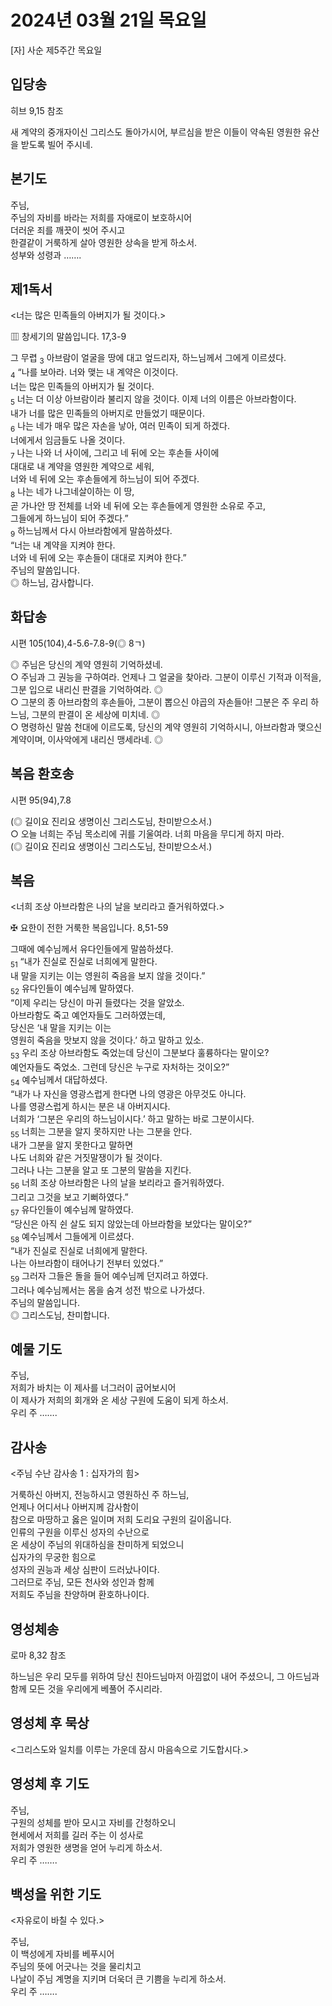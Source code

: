 # 2024년 03월 21일 목요일

[자] 사순 제5주간 목요일  


## 입당송

히브 9,15 참조

새 계약의 중개자이신 그리스도 돌아가시어, 부르심을 받은 이들이 약속된 영원한 유산을 받도록 빌어 주시네.  
  
## 본기도

주님,  
주님의 자비를 바라는 저희를 자애로이 보호하시어  
더러운 죄를 깨끗이 씻어 주시고  
한결같이 거룩하게 살아 영원한 상속을 받게 하소서.  
성부와 성령과 …….  
  
## 제1독서

<너는 많은 민족들의 아버지가 될 것이다.>

▥ 창세기의 말씀입니다. 17,3-9

그 무렵 <sub>3</sub> 아브람이 얼굴을 땅에 대고 엎드리자, 하느님께서 그에게 이르셨다.  
<sub>4</sub> “나를 보아라. 너와 맺는 내 계약은 이것이다.  
너는 많은 민족들의 아버지가 될 것이다.  
<sub>5</sub> 너는 더 이상 아브람이라 불리지 않을 것이다. 이제 너의 이름은 아브라함이다.  
내가 너를 많은 민족들의 아버지로 만들었기 때문이다.  
<sub>6</sub> 나는 네가 매우 많은 자손을 낳아, 여러 민족이 되게 하겠다.  
너에게서 임금들도 나올 것이다.  
<sub>7</sub> 나는 나와 너 사이에, 그리고 네 뒤에 오는 후손들 사이에  
대대로 내 계약을 영원한 계약으로 세워,  
너와 네 뒤에 오는 후손들에게 하느님이 되어 주겠다.  
<sub>8</sub> 나는 네가 나그네살이하는 이 땅,  
곧 가나안 땅 전체를 너와 네 뒤에 오는 후손들에게 영원한 소유로 주고,  
그들에게 하느님이 되어 주겠다.”  
<sub>9</sub> 하느님께서 다시 아브라함에게 말씀하셨다.  
“너는 내 계약을 지켜야 한다.  
너와 네 뒤에 오는 후손들이 대대로 지켜야 한다.”  
주님의 말씀입니다.  
◎ 하느님, 감사합니다.  
  
## 화답송

시편 105(104),4-5.6-7.8-9(◎ 8ㄱ)

◎ 주님은 당신의 계약 영원히 기억하셨네.  
○ 주님과 그 권능을 구하여라. 언제나 그 얼굴을 찾아라. 그분이 이루신 기적과 이적을, 그분 입으로 내리신 판결을 기억하여라. ◎  
○ 그분의 종 아브라함의 후손들아, 그분이 뽑으신 야곱의 자손들아! 그분은 주 우리 하느님, 그분의 판결이 온 세상에 미치네. ◎  
○ 명령하신 말씀 천대에 이르도록, 당신의 계약 영원히 기억하시니, 아브라함과 맺으신 계약이며, 이사악에게 내리신 맹세라네. ◎  
  
## 복음 환호송

시편 95(94),7.8

(◎ 길이요 진리요 생명이신 그리스도님, 찬미받으소서.)  
○ 오늘 너희는 주님 목소리에 귀를 기울여라. 너희 마음을 무디게 하지 마라.  
(◎ 길이요 진리요 생명이신 그리스도님, 찬미받으소서.)  
  
## 복음

<너희 조상 아브라함은 나의 날을 보리라고 즐거워하였다.>

✠ 요한이 전한 거룩한 복음입니다. 8,51-59

그때에 예수님께서 유다인들에게 말씀하셨다.  
<sub>51</sub> “내가 진실로 진실로 너희에게 말한다.  
내 말을 지키는 이는 영원히 죽음을 보지 않을 것이다.”  
<sub>52</sub> 유다인들이 예수님께 말하였다.  
“이제 우리는 당신이 마귀 들렸다는 것을 알았소.  
아브라함도 죽고 예언자들도 그러하였는데,  
당신은 ‘내 말을 지키는 이는  
영원히 죽음을 맛보지 않을 것이다.’ 하고 말하고 있소.  
<sub>53</sub> 우리 조상 아브라함도 죽었는데 당신이 그분보다 훌륭하다는 말이오?  
예언자들도 죽었소. 그런데 당신은 누구로 자처하는 것이오?”  
<sub>54</sub> 예수님께서 대답하셨다.  
“내가 나 자신을 영광스럽게 한다면 나의 영광은 아무것도 아니다.  
나를 영광스럽게 하시는 분은 내 아버지시다.  
너희가 ‘그분은 우리의 하느님이시다.’ 하고 말하는 바로 그분이시다.  
<sub>55</sub> 너희는 그분을 알지 못하지만 나는 그분을 안다.  
내가 그분을 알지 못한다고 말하면  
나도 너희와 같은 거짓말쟁이가 될 것이다.  
그러나 나는 그분을 알고 또 그분의 말씀을 지킨다.  
<sub>56</sub> 너희 조상 아브라함은 나의 날을 보리라고 즐거워하였다.  
그리고 그것을 보고 기뻐하였다.”  
<sub>57</sub> 유다인들이 예수님께 말하였다.  
“당신은 아직 쉰 살도 되지 않았는데 아브라함을 보았다는 말이오?”  
<sub>58</sub> 예수님께서 그들에게 이르셨다.  
“내가 진실로 진실로 너희에게 말한다.  
나는 아브라함이 태어나기 전부터 있었다.”  
<sub>59</sub> 그러자 그들은 돌을 들어 예수님께 던지려고 하였다.  
그러나 예수님께서는 몸을 숨겨 성전 밖으로 나가셨다.  
주님의 말씀입니다.  
◎ 그리스도님, 찬미합니다.  
  
## 예물 기도

주님,  
저희가 바치는 이 제사를 너그러이 굽어보시어  
이 제사가 저희의 회개와 온 세상 구원에 도움이 되게 하소서.  
우리 주 …….  
  
## 감사송

<주님 수난 감사송 1 : 십자가의 힘>

거룩하신 아버지, 전능하시고 영원하신 주 하느님,  
언제나 어디서나 아버지께 감사함이  
참으로 마땅하고 옳은 일이며 저희 도리요 구원의 길이옵니다.  
인류의 구원을 이루신 성자의 수난으로  
온 세상이 주님의 위대하심을 찬미하게 되었으니  
십자가의 무궁한 힘으로  
성자의 권능과 세상 심판이 드러났나이다.  
그러므로 주님, 모든 천사와 성인과 함께  
저희도 주님을 찬양하며 환호하나이다.  
  
## 영성체송

로마 8,32 참조

하느님은 우리 모두를 위하여 당신 친아드님마저 아낌없이 내어 주셨으니, 그 아드님과 함께 모든 것을 우리에게 베풀어 주시리라.  
  
## 영성체 후 묵상

<그리스도와 일치를 이루는 가운데 잠시 마음속으로 기도합시다.>  
## 영성체 후 기도

주님,  
구원의 성체를 받아 모시고 자비를 간청하오니  
현세에서 저희를 길러 주는 이 성사로  
저희가 영원한 생명을 얻어 누리게 하소서.  
우리 주 …….  
  
## 백성을 위한 기도

<자유로이 바칠 수 있다.>

주님,  
이 백성에게 자비를 베푸시어  
주님의 뜻에 어긋나는 것을 물리치고  
나날이 주님 계명을 지키며 더욱더 큰 기쁨을 누리게 하소서.  
우리 주 …….